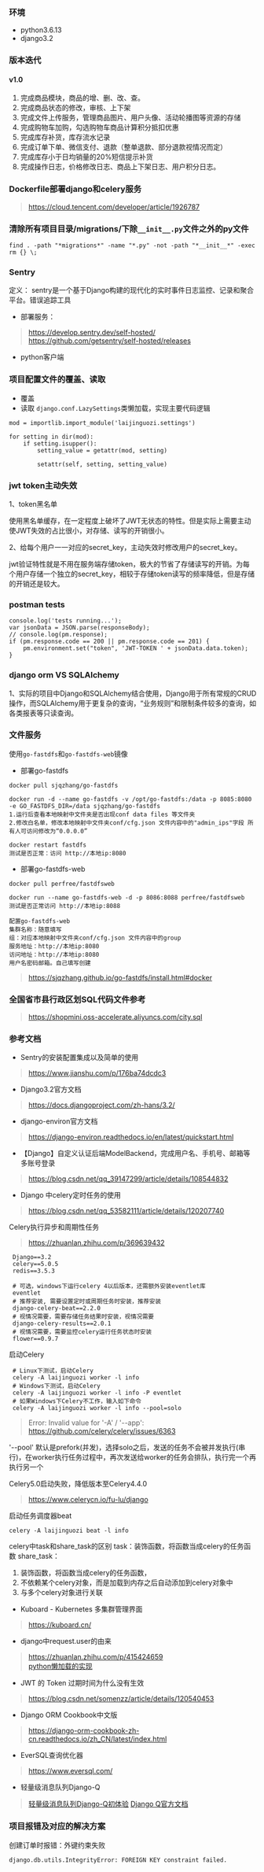 ### 环境
- python3.6.13
- django3.2

### 版本迭代
#### v1.0
1. 完成商品模块，商品的增、删、改、查。
2. 完成商品状态的修改，审核、上下架
3. 完成文件上传服务，管理商品图片、用户头像、活动轮播图等资源的存储
4. 完成购物车加购，勾选购物车商品计算积分抵扣优惠
5. 完成库存补货，库存流水记录
6. 完成订单下单、微信支付、退款（整单退款、部分退款视情况而定）
7. 完成库存小于日均销量的20%短信提示补货
8. 完成操作日志，价格修改日志、商品上下架日志、用户积分日志。

### Dockerfile部署django和celery服务
> https://cloud.tencent.com/developer/article/1926787

### 清除所有项目目录/migrations/下除`__init__.py`文件之外的py文件
```
find . -path "*migrations*" -name "*.py" -not -path "*__init__*" -exec rm {} \;
```


### Sentry
定义： sentry是一个基于Django构建的现代化的实时事件日志监控、记录和聚合平台。错误追踪工具
- 部署服务：
> https://develop.sentry.dev/self-hosted/  
> https://github.com/getsentry/self-hosted/releases

- python客户端


### 项目配置文件的覆盖、读取
- 覆盖
- 读取
`django.conf.LazySettings`类懒加载，实现主要代码逻辑
```
mod = importlib.import_module('laijinguozi.settings')

for setting in dir(mod):
    if setting.isupper():
        setting_value = getattr(mod, setting)

        setattr(self, setting, setting_value)
```


### jwt token主动失效
1、token黑名单

使用黑名单缓存，在一定程度上破坏了JWT无状态的特性。但是实际上需要主动使JWT失效的占比很小，对存储、读写的开销很小。

2、给每个用户一一对应的secret_key，主动失效时修改用户的secret_key。

jwt验证特性就是不用在服务端存储token，极大的节省了存储读写的开销。为每个用户存储一个独立的secret_key，相较于存储token读写的频率降低，但是存储的开销还是较大。


### postman tests
```
console.log('tests running...');
var jsonData = JSON.parse(responseBody);
// console.log(pm.response);
if (pm.response.code == 200 || pm.response.code == 201) {
    pm.environment.set("token", 'JWT-TOKEN ' + jsonData.data.token);
}
```

### django orm VS SQLAlchemy
1、实际的项目中Django和SQLAlchemy结合使用，Django用于所有常规的CRUD操作，而SQLAlchemy用于更复杂的查询，“业务规则”和限制条件较多的查询，如各类报表等只读查询。


### 文件服务
使用`go-fastdfs`和`go-fastdfs-web`镜像
- 部署go-fastdfs
```
docker pull sjqzhang/go-fastdfs

docker run -d --name go-fastdfs -v /opt/go-fastdfs:/data -p 8085:8080 -e GO_FASTDFS_DIR=/data sjqzhang/go-fastdfs
1.运行后查看本地映射中文件夹是否出现conf data files 等文件夹
2.修改白名单，修改本地映射中文件夹conf/cfg.json 文件内容中的"admin_ips"字段 所有人可访问修改为“0.0.0.0”

docker restart fastdfs
测试是否正常：访问 http://本地ip:8080
```

- 部署go-fastdfs-web
```
docker pull perfree/fastdfsweb

docker run --name go-fastdfs-web -d -p 8086:8088 perfree/fastdfsweb
测试是否正常访问 http://本地ip:8088 

配置go-fastdfs-web
集群名称：随意填写
组：对应本地映射中文件夹conf/cfg.json 文件内容中的group
服务地址：http://本地ip:8080
访问地址：http://本地ip:8080
用户名密码邮箱。自己填写创建
```
> https://sjqzhang.github.io/go-fastdfs/install.html#docker


### 全国省市县行政区划SQL代码文件参考
> https://shopmini.oss-accelerate.aliyuncs.com/city.sql

### 参考文档
- Sentry的安装配置集成以及简单的使用
> https://www.jianshu.com/p/176ba74dcdc3

- Django3.2官方文档
> https://docs.djangoproject.com/zh-hans/3.2/

- django-environ官方文档
> https://django-environ.readthedocs.io/en/latest/quickstart.html

- 【Django】自定义认证后端ModelBackend，完成用户名、手机号、邮箱等多账号登录
> https://blog.csdn.net/qq_39147299/article/details/108544832

- Django 中celery定时任务的使用
> https://blog.csdn.net/qq_53582111/article/details/120207740

Celery执行异步和周期性任务
> https://zhuanlan.zhihu.com/p/369639432

```
 Django==3.2
 celery==5.0.5
 redis==3.5.3
 
 # 可选，windows下运行celery 4以后版本，还需额外安装eventlet库
 eventlet 
 # 推荐安装, 需要设置定时或周期任务时安装，推荐安装
 django-celery-beat==2.2.0
 # 视情况需要，需要存储任务结果时安装，视情况需要
 django-celery-results==2.0.1
 # 视情况需要，需要监控celery运行任务状态时安装
 flower==0.9.7
```
启动Celery
```
 # Linux下测试，启动Celery
 celery -A laijinguozi worker -l info
 # Windows下测试，启动Celery
 celery -A laijinguozi worker -l info -P eventlet
 # 如果Windows下Celery不工作，输入如下命令
 celery -A laijinguozi worker -l info --pool=solo
```
> Error: Invalid value for '-A' / '--app':
> https://github.com/celery/celery/issues/6363

'--pool' 默认是prefork(并发)，选择solo之后，发送的任务不会被并发执行(串行)，在worker执行任务过程中，再次发送给worker的任务会排队，执行完一个再执行另一个

Celery5.0启动失败，降低版本至Celery4.4.0
> https://www.celerycn.io/fu-lu/django

启动任务调度器beat
```
celery -A laijinguozi beat -l info
```

celery中task和share_task的区别
task：装饰函数，将函数当成celery的任务函数
share_task：
1. 装饰函数，将函数当成celery的任务函数，
2. 不依赖某个celery对象，而是加载到内存之后自动添加到celery对象中
3. 与多个celery对象进行关联


- Kuboard - Kubernetes 多集群管理界面
> https://kuboard.cn/

- django中request.user的由来
> https://zhuanlan.zhihu.com/p/415424659  
> [python懒加载的实现](https://blog.csdn.net/willluckysmile/article/details/111386643)

- JWT 的 Token 过期时间为什么没有生效
> https://blog.csdn.net/somenzz/article/details/120540453

- Django ORM Cookbook中文版
> https://django-orm-cookbook-zh-cn.readthedocs.io/zh_CN/latest/index.html


- EverSQL查询优化器
> https://www.eversql.com/

- 轻量级消息队列Django-Q
> [轻量级消息队列Django-Q初体验](https://www.django.cn/article/show-35.html)
> [Django Q官方文档](https://django-q.readthedocs.io/en/latest/index.html)



### 项目报错及对应的解决方案
创建订单时报错：外键约束失败
```
django.db.utils.IntegrityError: FOREIGN KEY constraint failed.
```
